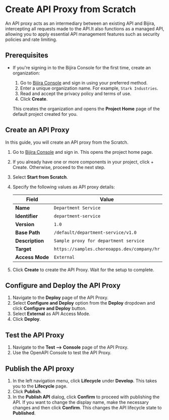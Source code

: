 # Create API Proxy from Scratch

An API proxy acts as an intermediary between an existing API and Bijira, intercepting all requests made to the API.It also functions as a managed API, allowing you to apply essential API management features such as security policies and rate limiting.

## Prerequisites

- If you're signing in to the Bijira Console for the first time, create an organization:
    1. Go to [Bijira Console](https://console.bijira.dev/) and sign in using your preferred method.
    2. Enter a unique organization name. For example, `Stark Industries`.
    3. Read and accept the privacy policy and terms of use.
    4. Click **Create**.

  This creates the organization and opens the **Project Home** page of the default project created for you.

## Create an API Proxy

In this guide, you will create an API proxy from the Scratch.

1. Go to [Bijira Console](https://console.bijira.dev/) and sign in. This opens the project home page.
2. If you already have one or more components in your project, click + Create. Otherwise, proceed to the next step.
3. Select **Start from Scratch**.
4. Specify the following values as API proxy details:

    | **Field**       | **Value**                                  |
    |-----------------|--------------------------------------------|
    | **Name**     | `Department Service`                          |
    | **Identifier**     | `department-service`                    |
    | **Version**     | `1.0`                                      |
    | **Base Path**     | `/default/department-service/v1.0`       |
    | **Description**      | `Sample proxy for department service` |
    | **Target**      | `https://samples.choreoapps.dev/company/hr` |
    | **Access Mode**      | `External` |

5. Click **Create** to create the API Proxy. Wait for the setup to complete.

## Configure and Deploy the API Proxy

1. Navigate to the **Deploy** page of the API Proxy.
2. Select **Configure and Deploy** option from the **Deploy** dropdown and click **Configure and Deploy** button.
3. Select **External** as API Access Mode.
4. Click **Deploy**.

## Test the API Proxy

1. Navigate to the **Test --> Console** page of the API Proxy.
2. Use the OpenAPI Console to test the API Proxy.

## Publish the API proxy

1. In the left navigation menu, click **Lifecycle** under **Develop**. This takes you to the **Lifecycle** page.
2. Click **Publish**.
3. In the **Publish API** dialog, click **Confirm** to proceed with publishing the API. If you want to change the display name, make the necessary changes and then click **Confirm**. This changes the API lifecycle state to **Published**.

